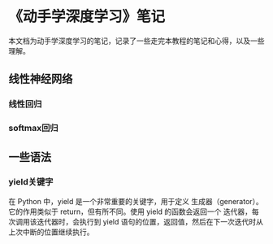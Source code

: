 # 《动手学深度学习》笔记
本文档为动手学深度学习的笔记，记录了一些走完本教程的笔记和心得，以及一些理解。

## 线性神经网络
### 线性回归

### softmax回归
## 一些语法
### yield关键字
在 Python 中，yield 是一个非常重要的关键字，用于定义 生成器（generator）。它的作用类似于 return，但有所不同。使用 yield 的函数会返回一个 迭代器，每次调用该迭代器时，会执行到 yield 语句的位置，返回值，然后在下一次迭代时从上次中断的位置继续执行。
